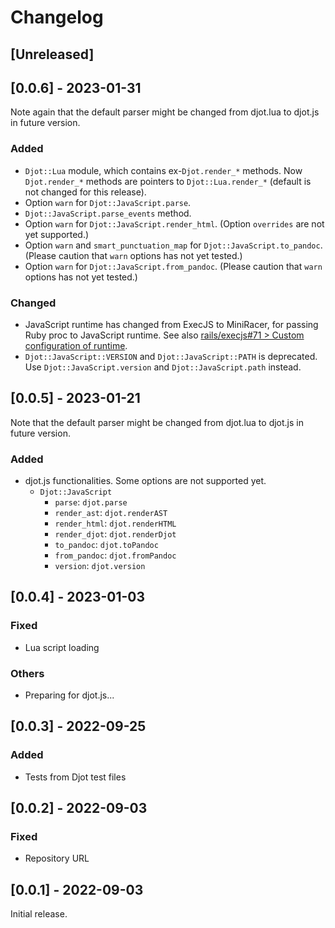 # Changelog

## [Unreleased]

## [0.0.6] - 2023-01-31

Note again that the default parser might be changed from djot.lua to djot.js in future version.

### Added

* `Djot::Lua` module, which contains ex-`Djot.render_*` methods.
  Now `Djot.render_*` methods are pointers to `Djot::Lua.render_*` (default is not changed for this release).
* Option `warn` for `Djot::JavaScript.parse`.
* `Djot::JavaScript.parse_events` method.
* Option `warn` for `Djot::JavaScript.render_html`.
  (Option `overrides` are not yet supported.)
* Option `warn` and `smart_punctuation_map` for `Djot::JavaScript.to_pandoc`.
  (Please caution that `warn` options has not yet tested.)
* Option `warn` for `Djot::JavaScript.from_pandoc`.
  (Please caution that `warn` options has not yet tested.)

### Changed

* JavaScript runtime has changed from ExecJS to MiniRacer, for passing Ruby proc to JavaScript runtime.
  See also [rails/execjs#71 > Custom configuration of runtime](https://github.com/rails/execjs/issues/71).
* `Djot::JavaScript::VERSION` and `Djot::JavaScript::PATH` is deprecated.
  Use `Djot::JavaScript.version` and `Djot::JavaScript.path` instead.

## [0.0.5] - 2023-01-21

Note that the default parser might be changed from djot.lua to djot.js in future version.

### Added

* djot.js functionalities. Some options are not supported yet.
  * `Djot::JavaScript`
    * `parse`: `djot.parse`
    * `render_ast`: `djot.renderAST`
    * `render_html`: `djot.renderHTML`
    * `render_djot`: `djot.renderDjot`
    * `to_pandoc`: `djot.toPandoc`
    * `from_pandoc`: `djot.fromPandoc`
    * `version`: `djot.version`

## [0.0.4] - 2023-01-03

### Fixed

* Lua script loading

### Others

* Preparing for djot.js...

## [0.0.3] - 2022-09-25

### Added

* Tests from Djot test files

## [0.0.2] - 2022-09-03

### Fixed

* Repository URL

## [0.0.1] - 2022-09-03

Initial release.
